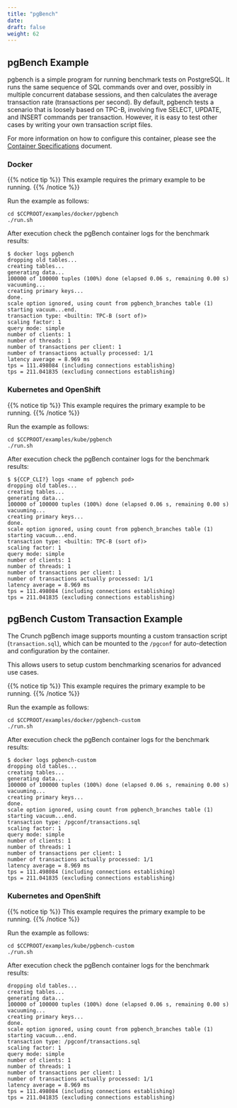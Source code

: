 ```yaml
---
title: "pgBench"
date:
draft: false
weight: 62
---
```


## pgBench Example


pgbench is a simple program for running benchmark tests on PostgreSQL. It runs the same sequence of SQL commands over and over, possibly in multiple concurrent database sessions, and then calculates the average transaction rate (transactions per second). By default, pgbench tests a scenario that is loosely based on TPC-B, involving five SELECT, UPDATE, and INSERT commands per transaction. However, it is easy to test other cases by writing your own transaction script files.

For more information on how to configure this container, please see the [Container Specifications](/container-specifications/) document.


### Docker

{{% notice tip %}}
This example requires the primary example to be running.
{{% /notice %}}

Run the example as follows:

```
cd $CCPROOT/examples/docker/pgbench
./run.sh
```

After execution check the pgBench container logs for the benchmark results:

```
$ docker logs pgbench
dropping old tables...
creating tables...
generating data...
100000 of 100000 tuples (100%) done (elapsed 0.06 s, remaining 0.00 s)
vacuuming...
creating primary keys...
done.
scale option ignored, using count from pgbench_branches table (1)
starting vacuum...end.
transaction type: <builtin: TPC-B (sort of)>
scaling factor: 1
query mode: simple
number of clients: 1
number of threads: 1
number of transactions per client: 1
number of transactions actually processed: 1/1
latency average = 8.969 ms
tps = 111.498084 (including connections establishing)
tps = 211.041835 (excluding connections establishing)
```

### Kubernetes and OpenShift

{{% notice tip %}}
This example requires the primary example to be running.
{{% /notice %}}

Run the example as follows:

```
cd $CCPROOT/examples/kube/pgbench
./run.sh
```

After execution check the pgBench container logs for the benchmark results:

```
$ ${CCP_CLI?} logs <name of pgbench pod>
dropping old tables...
creating tables...
generating data...
100000 of 100000 tuples (100%) done (elapsed 0.06 s, remaining 0.00 s)
vacuuming...
creating primary keys...
done.
scale option ignored, using count from pgbench_branches table (1)
starting vacuum...end.
transaction type: <builtin: TPC-B (sort of)>
scaling factor: 1
query mode: simple
number of clients: 1
number of threads: 1
number of transactions per client: 1
number of transactions actually processed: 1/1
latency average = 8.969 ms
tps = 111.498084 (including connections establishing)
tps = 211.041835 (excluding connections establishing)
```

## pgBench Custom Transaction Example

The Crunch pgBench image supports mounting a custom transaction script (`transaction.sql`), which can be mounted to the `/pgconf` for auto-detection and configuration by the container.

This allows users to setup custom benchmarking scenarios for advanced use cases.

{{% notice tip %}}
This example requires the primary example to be running.
{{% /notice %}}

Run the example as follows:

```
cd $CCPROOT/examples/docker/pgbench-custom
./run.sh
```

After execution check the pgBench container logs for the benchmark results:

```
$ docker logs pgbench-custom
dropping old tables...
creating tables...
generating data...
100000 of 100000 tuples (100%) done (elapsed 0.06 s, remaining 0.00 s)
vacuuming...
creating primary keys...
done.
scale option ignored, using count from pgbench_branches table (1)
starting vacuum...end.
transaction type: /pgconf/transactions.sql
scaling factor: 1
query mode: simple
number of clients: 1
number of threads: 1
number of transactions per client: 1
number of transactions actually processed: 1/1
latency average = 8.969 ms
tps = 111.498084 (including connections establishing)
tps = 211.041835 (excluding connections establishing)
```

### Kubernetes and OpenShift

{{% notice tip %}}
This example requires the primary example to be running.
{{% /notice %}}

Run the example as follows:

```
cd $CCPROOT/examples/kube/pgbench-custom
./run.sh
```

After execution check the pgBench container logs for the benchmark results:

```
dropping old tables...
creating tables...
generating data...
100000 of 100000 tuples (100%) done (elapsed 0.06 s, remaining 0.00 s)
vacuuming...
creating primary keys...
done.
scale option ignored, using count from pgbench_branches table (1)
starting vacuum...end.
transaction type: /pgconf/transactions.sql
scaling factor: 1
query mode: simple
number of clients: 1
number of threads: 1
number of transactions per client: 1
number of transactions actually processed: 1/1
latency average = 8.969 ms
tps = 111.498084 (including connections establishing)
tps = 211.041835 (excluding connections establishing)
```
